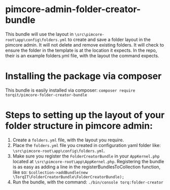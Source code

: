 # pimcore-admin-folder-creator-bundle

This bundle will use the layout in `\src\pimcore-root\app\config\folders.yml` to create and save a folder layout in the pimcore admin. It will not delete and remove existing folders. It will check to ensure the folder in the template is at the location it expects. In the repo, their is an example folders.yml file, with the layout the command expects.

# Installing the package via composer

This bundle is easily installed via composer: `composer require torqit/pimcore-folder-creator-bundle`

# Steps to setting up the layout of your folder structure in pimcore admin:
1. Create a `folders.yml` file, with the layout you require.
2. Place the `folders.yml` file you created in configuration yaml folder like: `\src\pimcore-root\app\config\folders.yml`.
3. Make sure you register the `FolderCreatorBundle` in your `AppKernel.php` located at `\src\pimcore-root\app\AppKernel.php`. Registering the bundle is as easy as adding a line in the registerBundlesToCollection function, like so: `$collection->addBundle(new \TorqIT\FolderCreatorBundle\FolderCreatorBundle);`
4. Run the bundle, with the command: `./bin/console torq:folder-creator`
